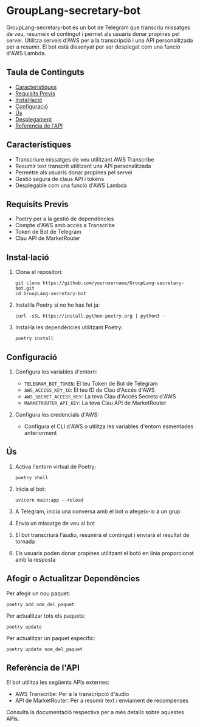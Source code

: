 # GroupLang-secretary-bot

GroupLang-secretary-bot és un bot de Telegram que transcriu missatges de veu, resumeix el contingut i permet als usuaris donar propines pel servei. Utilitza serveis d'AWS per a la transcripció i una API personalitzada per a resumir. El bot està dissenyat per ser desplegat com una funció d'AWS Lambda.

## Taula de Continguts

- [Característiques](#característiques)
- [Requisits Previs](#requisits-previs)
- [Instal·lació](#instal·lació)
- [Configuració](#configuració)
- [Ús](#ús)
- [Desplegament](#desplegament)
- [Referència de l'API](#referència-de-lapi)

## Característiques

- Transcriure missatges de veu utilitzant AWS Transcribe
- Resumir text transcrit utilitzant una API personalitzada
- Permetre als usuaris donar propines pel servei
- Gestió segura de claus API i tokens
- Desplegable com una funció d'AWS Lambda

## Requisits Previs

- Poetry per a la gestió de dependències
- Compte d'AWS amb accés a Transcribe
- Token de Bot de Telegram
- Clau API de MarketRouter

## Instal·lació

1. Clona el repositori:
   ```
   git clone https://github.com/yourusername/GroupLang-secretary-bot.git
   cd GroupLang-secretary-bot
   ```

2. Instal·la Poetry si no ho has fet ja:
   ```
   curl -sSL https://install.python-poetry.org | python3 -
   ```

3. Instal·la les dependències utilitzant Poetry:
   ```
   poetry install
   ```

## Configuració

1. Configura les variables d'entorn:
   - `TELEGRAM_BOT_TOKEN`: El teu Token de Bot de Telegram
   - `AWS_ACCESS_KEY_ID`: El teu ID de Clau d'Accés d'AWS
   - `AWS_SECRET_ACCESS_KEY`: La teva Clau d'Accés Secreta d'AWS
   - `MARKETROUTER_API_KEY`: La teva Clau API de MarketRouter

2. Configura les credencials d'AWS:
   - Configura el CLI d'AWS o utilitza les variables d'entorn esmentades anteriorment

## Ús

1. Activa l'entorn virtual de Poetry:
   ```
   poetry shell
   ```

2. Inicia el bot:
   ```
   uvicorn main:app --reload
   ```

3. A Telegram, inicia una conversa amb el bot o afegeix-lo a un grup

4. Envia un missatge de veu al bot

5. El bot transcriurà l'àudio, resumirà el contingut i enviarà el resultat de tornada

6. Els usuaris poden donar propines utilitzant el botó en línia proporcionat amb la resposta

## Afegir o Actualitzar Dependències

Per afegir un nou paquet:
```
poetry add nom_del_paquet
```

Per actualitzar tots els paquets:
```
poetry update
```

Per actualitzar un paquet específic:
```
poetry update nom_del_paquet
```

## Referència de l'API

El bot utilitza les següents APIs externes:

- AWS Transcribe: Per a la transcripció d'àudio
- API de MarketRouter: Per a resumir text i enviament de recompenses

Consulta la documentació respectiva per a més detalls sobre aquestes APIs.
